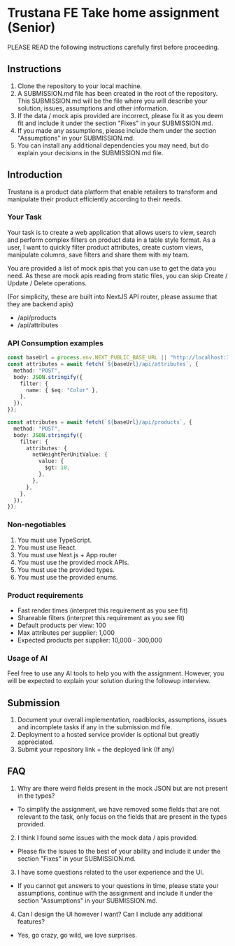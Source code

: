 # Trustana FE Take home assignment (Senior)

PLEASE READ the following instructions carefully first before proceeding.

## Instructions

1. Clone the repository to your local machine.
2. A SUBMISSION.md file has been created in the root of the repository. This SUBMISSION.md will be the file where you will describe your solution, issues, assumptions and other information.
3. If the data / mock apis provided are incorrect, please fix it as you deem fit and include it under the section "Fixes" in your SUBMISSION.md.
4. If you made any assumptions, please include them under the section "Assumptions" in your SUBMISSION.md.
5. You can install any additional dependencies you may need, but do explain your decisions in the SUBMISSION.md file.

## Introduction

Trustana is a product data platform that enable retailers to transform and manipulate their product efficiently according to their needs.

### Your Task

Your task is to create a web application that allows users to view, search and perform complex filters on product data in a table style format. As a user, I want to quickly filter product attributes, create custom views, manipulate columns, save filters and share them with my team.

You are provided a list of mock apis that you can use to get the data you need. As these are mock apis reading from static files, you can skip Create / Update / Delete operations.

(For simplicity, these are built into NextJS API router, please assume that they are backend apis)

- /api/products
- /api/attributes

### API Consumption examples

```ts
const baseUrl = process.env.NEXT_PUBLIC_BASE_URL || "http://localhost:3000";
const attributes = await fetch(`${baseUrl}/api/attributes`, {
  method: "POST",
  body: JSON.stringify({
    filter: {
      name: { $eq: "Color" },
    },
  }),
});

const attributes = await fetch(`${baseUrl}/api/products`, {
  method: "POST",
  body: JSON.stringify({
    filter: {
      attributes: {
        netWeightPerUnitValue: {
          value: {
            $gt: 10,
          },
        },
      },
    },
  }),
});
```

### Non-negotiables

1. You must use TypeScript.
2. You must use React.
3. You must use Next.js + App router
4. You must use the provided mock APIs.
5. You must use the provided types.
6. You must use the provided enums.

### Product requirements

- Fast render times (interpret this requirement as you see fit)
- Shareable filters (interpret this requirement as you see fit)
- Default products per view: 100
- Max attributes per supplier: 1,000
- Expected products per supplier: 10,000 - 300,000

### Usage of AI

Feel free to use any AI tools to help you with the assignment. However, you will be expected to explain your solution during the followup interview.

## Submission

1. Document your overall implementation, roadblocks, assumptions, issues and incomplete tasks if any in the submission.md file.
2. Deployment to a hosted service provider is optional but greatly appreciated.
3. Submit your repository link + the deployed link (If any)

## FAQ

1. Why are there weird fields present in the mock JSON but are not present in the types?

- To simplify the assignment, we have removed some fields that are not relevant to the task, only focus on the fields that are present in the types provided.

2. I think I found some issues with the mock data / apis provided.

- Please fix the issues to the best of your ability and include it under the section "Fixes" in your SUBMISSION.md.

3. I have some questions related to the user experience and the UI.

- If you cannot get answers to your questions in time, please state your assumptions, continue with the assignment and include it under the section "Assumptions" in your SUBMISSION.md.

4. Can I design the UI however I want? Can I include any additional features?

- Yes, go crazy, go wild, we love surprises.
